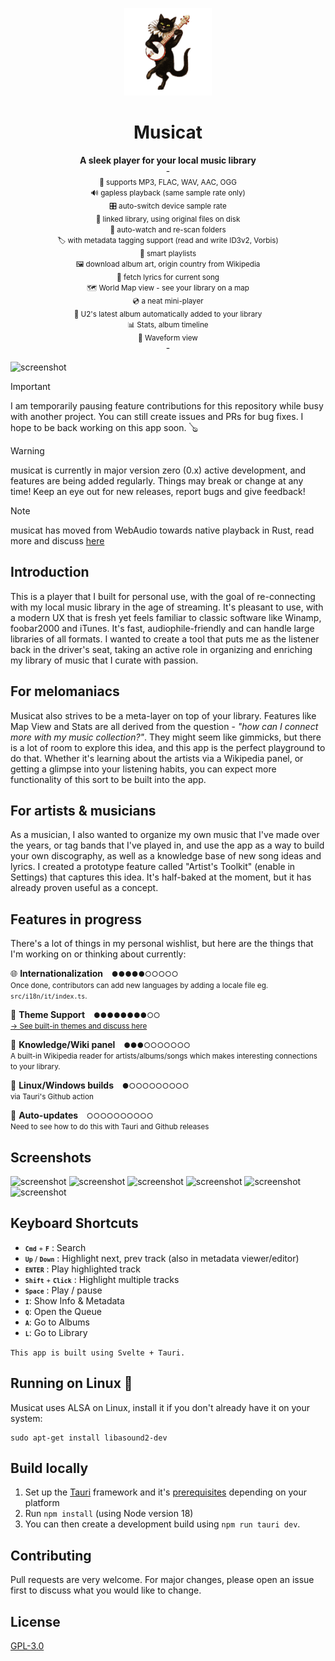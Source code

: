 <p align="center">
<img height="140" src="src-tauri/icons/Square310x310Logo.png">
</p>
<h1 align="center">Musicat</h1>
<p align="center">
<b>A sleek player for your local music library</b>
<br/>
-
<br/>
<small>🎵 supports MP3, FLAC, WAV, AAC, OGG</small>
<br/>
<small>🔊 gapless playback (same sample rate only)</small>
<br/>
<small>🎛️ auto-switch device sample rate</small>
<br/>
<small>🔗 linked library, using original files on disk</small>
<br/>
<small>👀 auto-watch and re-scan folders</small>
<br/>
<small>🏷 with metadata tagging support (read and write ID3v2, Vorbis)</small>
<br/>
<small>🧠 smart playlists</small>
<br/>
<small>🖼 download album art, origin country from Wikipedia
</small>
<br/>
<small>🎤 fetch lyrics for current song
</small>
<br/>
<small>🗺 World Map view - see your library on a map
</small>
<br/>
<small>💿 a neat mini-player
</small>
<br/>
<small>🎸 U2's latest album automatically added to your library
</small>
<br/>
<small>📊 Stats, album timeline
</small>
<br/>
<small>🌊 Waveform view
</small>
<br/>
  -
</p>

![screenshot](docs/musicat-aug-2024-promo.webp)

> [!IMPORTANT]
> I am temporarily pausing feature contributions for this repository while busy with another project. You can still create issues and PRs for bug fixes. I hope to be back working on this app soon. 🪕


> [!WARNING]
> musicat is currently in major version zero (0.x) active development, and features are being added regularly. Things may break or change at any time! Keep an eye out for new releases, report bugs and give feedback!

> [!NOTE]
> musicat has moved from WebAudio towards native playback in Rust, read more and discuss [here](https://github.com/basharovV/musicat/discussions/6)

## Introduction

This is a player that I built for personal use, with the goal of re-connecting with my local music library in the age of streaming. It's pleasant to use, with a modern UX that is fresh yet feels familiar to classic software like Winamp, foobar2000 and iTunes. It's fast, audiophile-friendly and can handle large libraries of all formats. I wanted to create a tool that puts me as the listener back in the driver's seat, taking an active role in organizing and enriching my library of music that I curate with passion.

## For melomaniacs

Musicat also strives to be a meta-layer on top of your library. Features like Map View and Stats are all derived from the question - _"how can I connect more with my music collection?"_. They might seem like gimmicks, but there is a lot of room to explore this idea, and this app is the perfect playground to do that. Whether it's learning about the artists via a Wikipedia panel, or getting a glimpse into your listening habits, you can expect more functionality of this sort to be built into the app.

## For artists & musicians

As a musician, I also wanted to organize my own music that I've made over the years, or tag bands that I've played in, and use the app as a way to build your own discography, as well as a knowledge base of new song ideas and lyrics. I created a prototype feature called "Artist's Toolkit" (enable in Settings) that captures this idea. It's half-baked at the moment, but it has already proven useful as a concept.


## Features in progress
There's a lot of things in my personal wishlist, but here are the things that I'm working on or thinking about currently: 

🌐 **Internationalization**
<small>&nbsp;&nbsp;&nbsp;●●●●●○○○○○</small>
</br>
<small>Once done, contributors can add new languages by adding a locale file eg. `src/i18n/it/index.ts`.</small>

🎨 **Theme Support**
<small>&nbsp;&nbsp;&nbsp;●●●●●●●●○○</small>
</br>
<small>[→ See built-in themes and discuss here](https://github.com/basharovV/musicat/discussions/15)</small>

📖 **Knowledge/Wiki panel**
<small>&nbsp;&nbsp;&nbsp;●●●○○○○○○○</small>
</br>
<small>A built-in Wikipedia reader for artists/albums/songs which makes interesting connections to your library.</small>

📖 **Linux/Windows builds**
<small>&nbsp;&nbsp;&nbsp;●○○○○○○○○○</small>
</br>
<small>via Tauri's Github action</small>

📖 **Auto-updates**
<small>&nbsp;&nbsp;&nbsp;○○○○○○○○○○</small>
</br>
<small>Need to see how to do this with Tauri and Github releases</small>

## Screenshots

![screenshot](docs/albums.webp)
![screenshot](docs/queue.jpg)
![screenshot](docs/track-info.webp)
![screenshot](docs/smart-query.webp)
![screenshot](docs/map.jpg)
![screenshot](docs/stats.jpg)

## Keyboard Shortcuts

-   <small><kbd>**`Cmd`**</kbd> + <kbd>**`F`**</kbd></small> : Search
-   <small><kbd>**`Up`**</kbd> / <kbd>**`Down`**</kbd></small> : Highlight next, prev track (also in metadata viewer/editor)
-   <small><kbd>**`ENTER`**</kbd></small> : Play highlighted track
-   <small><kbd>**`Shift`**</kbd> + <kbd>**`Click`**</kbd></small> : Highlight multiple tracks
-   <small><kbd>**`Space`**</kbd></small> : Play / pause
-   <small><kbd>**`I`**</kbd></small>: Show Info & Metadata
-   <small><kbd>**`Q`**</kbd></small>: Open the Queue
-   <small><kbd>**`A`**</kbd></small>: Go to Albums
-   <small><kbd>**`L`**</kbd></small>: Go to Library

`This app is built using Svelte + Tauri.`

## Running on Linux 🐧

Musicat uses ALSA on Linux, install it if you don't already have it on your system:

```
sudo apt-get install libasound2-dev
```

## Build locally

1. Set up the [Tauri](https://tauri.app/) framework and it's [prerequisites](https://tauri.app/v1/guides/getting-started/prerequisites/) depending on your platform
2. Run `npm install` (using Node version 18)
3. You can then create a development build using `npm run tauri dev`.

## Contributing

Pull requests are very welcome. For major changes, please open an issue first to discuss what you would like to change.

## License

[GPL-3.0](https://www.gnu.org/licenses/gpl-3.0.en.html)

